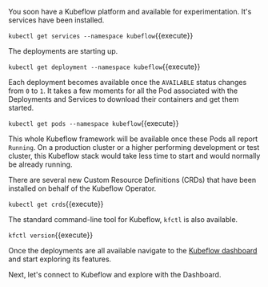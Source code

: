 You soon have a Kubeflow platform and available for experimentation. It's services have been installed.

`kubectl get services --namespace kubeflow`{{execute}}

The deployments are starting up.

`kubectl get deployment --namespace kubeflow`{{execute}}

Each deployment becomes available once the `AVAILABLE` status changes from `0` to `1`. It takes a few moments for all the Pod associated with the Deployments and Services to download their containers and get them started.

`kubectl get pods --namespace kubeflow`{{execute}}

This whole Kubeflow framework will be available once these Pods all report `Running`. On a production cluster or a higher performing development or test cluster, this Kubeflow stack would take less time to start and would normally be already running.

There are several new Custom Resource Definitions (CRDs) that have been installed on behalf of the Kubeflow Operator.

`kubectl get crds`{{execute}}

The standard command-line tool for Kubeflow, `kfctl` is also available.

`kfctl version`{{execute}}

Once the deployments are all available navigate to the [Kubeflow dashboard](https://[[HOST_SUBDOMAIN]]-31380-[[KATACODA_HOST]].environments.katacoda.com/) and start exploring its features.

Next, let's connect to Kubeflow and explore with the Dashboard.
